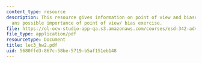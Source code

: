 ```yaml
---
content_type: resource
description: This resource gives information on point of view and biases presentations,
  ans possible importance of point of view/ bias exercise.
file: https://ol-ocw-studio-app-qa.s3.amazonaws.com/courses/esd-342-advanced-system-architecture-spring-2006/5680ffd3867c58be5719b5af151eb148_lec3_hw2.pdf
file_type: application/pdf
resourcetype: Document
title: lec3_hw2.pdf
uid: 5680ffd3-867c-58be-5719-b5af151eb148
---
```

